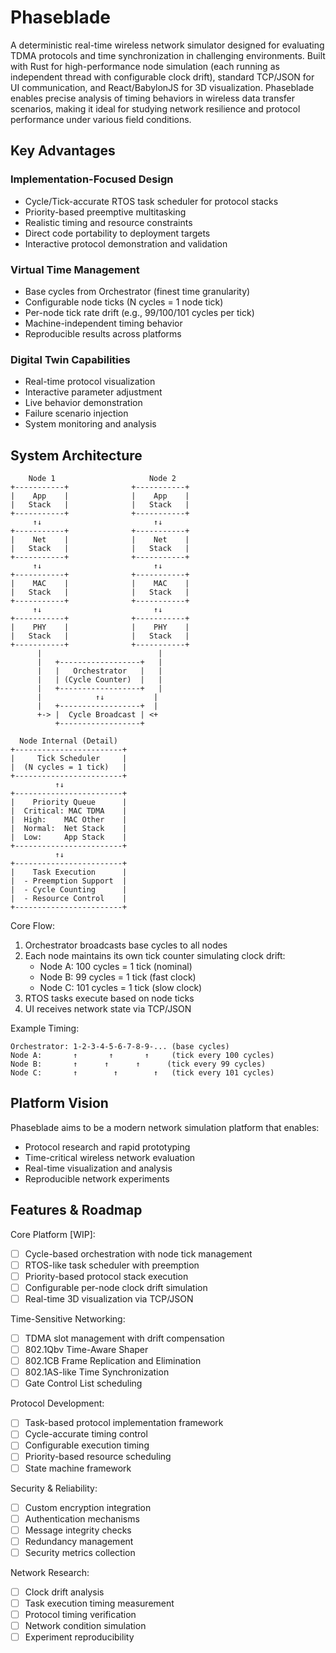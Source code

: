 # Phaseblade

A deterministic real-time wireless network simulator designed for evaluating TDMA protocols and time synchronization in challenging environments. Built with Rust for high-performance node simulation (each running as independent thread with configurable clock drift), standard TCP/JSON for UI communication, and React/BabylonJS for 3D visualization. Phaseblade enables precise analysis of timing behaviors in wireless data transfer scenarios, making it ideal for studying network resilience and protocol performance under various field conditions.

## Key Advantages

### Implementation-Focused Design

- Cycle/Tick-accurate RTOS task scheduler for protocol stacks
- Priority-based preemptive multitasking
- Realistic timing and resource constraints
- Direct code portability to deployment targets
- Interactive protocol demonstration and validation

### Virtual Time Management

- Base cycles from Orchestrator (finest time granularity)
- Configurable node ticks (N cycles = 1 node tick)
- Per-node tick rate drift (e.g., 99/100/101 cycles per tick)
- Machine-independent timing behavior
- Reproducible results across platforms

### Digital Twin Capabilities

- Real-time protocol visualization
- Interactive parameter adjustment
- Live behavior demonstration
- Failure scenario injection
- System monitoring and analysis

## System Architecture

```
    Node 1                     Node 2
+-----------+              +-----------+
|    App    |              |    App    |
|   Stack   |              |   Stack   |
+-----------+              +-----------+
     ↑↓                         ↑↓
+-----------+              +-----------+
|    Net    |              |    Net    |
|   Stack   |              |   Stack   |
+-----------+              +-----------+
     ↑↓                         ↑↓
+-----------+              +-----------+
|    MAC    |              |    MAC    |
|   Stack   |              |   Stack   |
+-----------+              +-----------+
     ↑↓                         ↑↓
+-----------+              +-----------+
|    PHY    |              |    PHY    |
|   Stack   |              |   Stack   |
+-----------+              +-----------+
      |                          |
      |   +------------------+   |
      |   |   Orchestrator   |   |
      |   | (Cycle Counter)  |   |
      |   +------------------+   |
      |            ↑↓           |
      |   +------------------+  |
      +-> |  Cycle Broadcast | <+
          +------------------+

  Node Internal (Detail)
+------------------------+
|     Tick Scheduler     |
|  (N cycles = 1 tick)   |
+------------------------+
          ↑↓
+------------------------+
|    Priority Queue      |
|  Critical: MAC TDMA    |
|  High:    MAC Other    |
|  Normal:  Net Stack    |
|  Low:     App Stack    |
+------------------------+
          ↑↓
+------------------------+
|    Task Execution      |
|  - Preemption Support  |
|  - Cycle Counting      |
|  - Resource Control    |
+------------------------+
```

Core Flow:

1. Orchestrator broadcasts base cycles to all nodes
2. Each node maintains its own tick counter simulating clock drift:
   - Node A: 100 cycles = 1 tick (nominal)
   - Node B: 99 cycles = 1 tick (fast clock)
   - Node C: 101 cycles = 1 tick (slow clock)
3. RTOS tasks execute based on node ticks
4. UI receives network state via TCP/JSON

Example Timing:

```
Orchestrator: 1-2-3-4-5-6-7-8-9-... (base cycles)
Node A:       ↑       ↑       ↑     (tick every 100 cycles)
Node B:       ↑      ↑      ↑      (tick every 99 cycles)
Node C:       ↑        ↑        ↑   (tick every 101 cycles)
```

## Platform Vision

Phaseblade aims to be a modern network simulation platform that enables:

- Protocol research and rapid prototyping
- Time-critical wireless network evaluation
- Real-time visualization and analysis
- Reproducible network experiments

## Features & Roadmap

Core Platform [WIP]:

- [ ] Cycle-based orchestration with node tick management
- [ ] RTOS-like task scheduler with preemption
- [ ] Priority-based protocol stack execution
- [ ] Configurable per-node clock drift simulation
- [ ] Real-time 3D visualization via TCP/JSON

Time-Sensitive Networking:

- [ ] TDMA slot management with drift compensation
- [ ] 802.1Qbv Time-Aware Shaper
- [ ] 802.1CB Frame Replication and Elimination
- [ ] 802.1AS-like Time Synchronization
- [ ] Gate Control List scheduling

Protocol Development:

- [ ] Task-based protocol implementation framework
- [ ] Cycle-accurate timing control
- [ ] Configurable execution timing
- [ ] Priority-based resource scheduling
- [ ] State machine framework

Security & Reliability:

- [ ] Custom encryption integration
- [ ] Authentication mechanisms
- [ ] Message integrity checks
- [ ] Redundancy management
- [ ] Security metrics collection

Network Research:

- [ ] Clock drift analysis
- [ ] Task execution timing measurement
- [ ] Protocol timing verification
- [ ] Network condition simulation
- [ ] Experiment reproducibility
